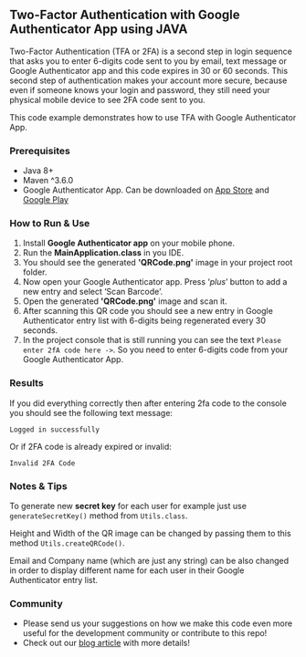 ## Two-Factor Authentication with Google Authenticator App using JAVA
Two-Factor Authentication (TFA or 2FA) is a second step in login sequence that asks you to enter 6-digits code sent 
to you by email, text message or Google Authenticator app and this code expires 
in 30 or 60 seconds. This second step of authentication makes your account more 
secure, because even if someone knows your login and password, they still need 
your physical mobile device to see 2FA code sent to you.

This code example demonstrates how to use TFA with Google Authenticator App.

 ### Prerequisites
 * Java 8+
 * Maven ^3.6.0
 * Google Authenticator App. Can be downloaded on [App Store](https://apps.apple.com/ru/app/google-authenticator/id388497605)
 and [Google Play](https://play.google.com/store/apps/details?id=com.google.android.apps.authenticator2&hl=uk)

### How to Run & Use
1. Install **Google Authenticator app** on your mobile phone.
2. Run the **__MainApplication.class__** in you IDE.
3. You should see the generated **'QRCode.png'** image in your project root folder.
4. Now open your Google Authenticator app. Press ‘*plus*’ button to add a new entry and select ‘Scan Barcode’.
5. Open the generated **'QRCode.png'** image and scan it.
6. After scanning this QR code you should see a new entry in Google Authenticator entry list 
with 6-digits being regenerated every 30 seconds.
7. In the project console that is still running you can see the text `Please enter 2fA code here ->`. So you need to enter 6-digits code from your Google Authenticator App.

### Results
If you did everything correctly then after entering 2fa code to the console you should see the following text message:

`Logged in successfully`

Or if 2FA code is already expired or invalid:

`Invalid 2FA Code`

### Notes & Tips
To generate new **__secret key__** for each user for example just use `generateSecretKey()` method from `Utils.class`.

Height and Width of the QR image can be changed by passing them to this method `Utils.createQRCode()`.

Email and Company name (which are just any string) can be also changed in order to display different name 
for each user in their Google Authenticator entry list.


### Community
* Please send us your suggestions on how we make this code even more useful for the development community or contribute to this repo!
* Check out our [blog article](https://oril.co/blog/two-factor-authentication-with-java-and-google-authenticator/) with more details!
